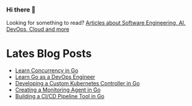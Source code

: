 ### Hi there 👋

Looking for something to read? [Articles about Software Engineering, AI, DevOps, Cloud and more](https://ataiva.com/)

# Lates Blog Posts
<!-- BLOG-POST-LIST:START -->
- [Learn Concurrency in Go](https://ataiva.com/learn-concurrency-in-go/)
- [Learn Go as a DevOps Engineer](https://ataiva.com/learn-go-as-a-devops-engineer/)
- [Developing a Custom Kubernetes Controller in Go](https://ataiva.com/developing-a-custom-kubernetes-controller-in-go/)
- [Creating a Monitoring Agent in Go](https://ataiva.com/creating-a-monitoring-agent-in-go/)
- [Building a CI/CD Pipeline Tool in Go](https://ataiva.com/building-a-cicd-pipeline-tool-in-go/)
<!-- BLOG-POST-LIST:END -->
